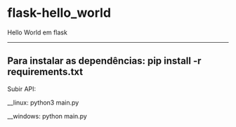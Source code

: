 # flask-hello_world
Hello World em flask

------------------------------------------------------------------
Para instalar as dependências: pip install -r requirements.txt
------------------------------------------------------------------

Subir API:

__linux: python3 main.py

__windows: python main.py
